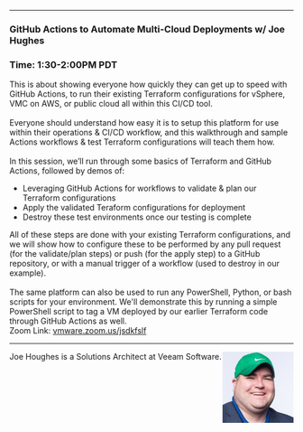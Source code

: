 <style>
  .wrapper {margin-top:75px;}
  header {top:20px!important;
  .session-wrapper{border:1px solid #36373b; border-radius:5px; padding:20px; background-color:##D3D3D3;}
  
</style>
<hr/>

### **GitHub Actions to Automate Multi-Cloud Deployments w/ Joe Hughes**
### **Time: 1:30-2:00PM PDT**
<div class="session-wrapper">
This is about showing everyone how quickly they can get up to speed with GitHub Actions, to run their existing Terraform configurations for vSphere, VMC on AWS, or public cloud all within this CI/CD tool.
<br><br>
Everyone should understand how easy it is to setup this platform for use within their operations & CI/CD workflow, and this walkthrough and sample Actions workflows & test Terraform configurations will teach them how.
<br><br>
In this session, we’ll run through some basics of Terraform and GitHub Actions, followed by demos of:
<ul>
  <li>Leveraging GitHub Actions for workflows to validate & plan our Terraform configurations </li>
  <li>Apply the validated Teraform configurations for deployment </li>
  <li>Destroy these test environments once our testing is complete </li>
</ul>
All of these steps are done with your existing Terraform configurations, and we will show how to configure these to be performed by any pull request (for the validate/plan steps) or push (for the apply step) to a GitHub repository, or with a manual trigger of a workflow (used to destroy in our example).
<br><br>
The same platform can also be used to run any PowerShell, Python, or bash scripts for your environment.  We'll demonstrate this by running a simple PowerShell script to tag a VM deployed by our earlier Terraform code through GitHub Actions as well.
<br>
Zoom Link: <a href="vmware.zoom.us/jsdkfslf">vmware.zoom.us/jsdkfslf</a>
</div>

<hr/>
<img src="joe_houghes.png" alt="Joe Houghes" width="25%" align="right">
    
<p>Joe Houghes is a Solutions Architect at Veeam Software.</p>

